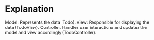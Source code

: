 # Explanation
Model: Represents the data (Todo).
View: Responsible for displaying the data (TodoView).
Controller: Handles user interactions and updates the model and view accordingly (TodoController).